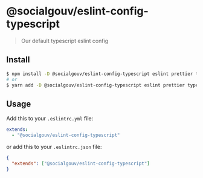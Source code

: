 # @socialgouv/eslint-config-typescript

> Our default typescript eslint config

## Install

```sh
$ npm install -D @socialgouv/eslint-config-typescript eslint prettier typescript
# or
$ yarn add -D @socialgouv/eslint-config-typescript eslint prettier typescript
```

## Usage

Add this to your `.eslintrc.yml` file:

```yaml
extends:
  - "@socialgouv/eslint-config-typescript"
```

or add this to your `.eslintrc.json` file:

```json
{
  "extends": ["@socialgouv/eslint-config-typescript"]
}
```
